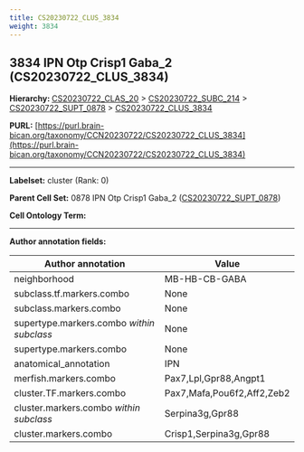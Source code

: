 ```yaml
---
title: CS20230722_CLUS_3834
weight: 3834
---
```

## 3834 IPN Otp Crisp1 Gaba_2 (CS20230722_CLUS_3834)
<b>Hierarchy: </b>
[CS20230722_CLAS_20](../CS20230722_CLAS_20) >
[CS20230722_SUBC_214](../CS20230722_SUBC_214) >
[CS20230722_SUPT_0878](../CS20230722_SUPT_0878) >
[CS20230722_CLUS_3834](../CS20230722_CLUS_3834)

**PURL:** [https://purl.brain-bican.org/taxonomy/CCN20230722/CS20230722_CLUS_3834](https://purl.brain-bican.org/taxonomy/CCN20230722/CS20230722_CLUS_3834)

---


**Labelset:** cluster (Rank: 0)

**Parent Cell Set:** 0878 IPN Otp Crisp1 Gaba_2 ([CS20230722_SUPT_0878](../CS20230722_SUPT_0878))



**Cell Ontology Term:** 

[MARKER GENES.]: #


---

[TRANSFERRED ANNOTATIONS.]: #


[AUTHOR ANNOTATION FIELDS.]: #


**Author annotation fields:**

| Author annotation | Value |
|-------------------|-------|
|neighborhood|MB-HB-CB-GABA|
|subclass.tf.markers.combo|None|
|subclass.markers.combo|None|
|supertype.markers.combo _within subclass_|None|
|supertype.markers.combo|None|
|anatomical_annotation|IPN|
|merfish.markers.combo|Pax7,Lpl,Gpr88,Angpt1|
|cluster.TF.markers.combo|Pax7,Mafa,Pou6f2,Aff2,Zeb2|
|cluster.markers.combo _within subclass_|Serpina3g,Gpr88|
|cluster.markers.combo|Crisp1,Serpina3g,Gpr88|
